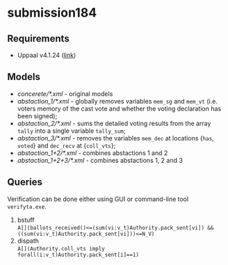 # submission184

## Requirements

* Uppaal v4.1.24 ([link](https://uppaal.org/downloads/))

## Models

* _concerete/\*.xml_ - original models
* _abstaction_1/\*.xml_ - globally removes variables `mem_sg` and `mem_vt` (i.e. voters memory of the cast vote and whether the voting declaration has been signed);
* _abstaction_2/\*.xml_ - sums the detailed voting results from the array `tally` into a single variable `tally_sum`;
* _abstaction_3/\*.xml_ - removes the variables `mem_dec` at locations {`has`, `voted`} and `dec_recv` at {`coll_vts`};
* _abstaction_1+2/\*.xml_ - combines abstactions 1 and 2
* _abstaction_1+2+3/\*.xml_ -  combines abstactions 1, 2 and 3

## Queries

Verification can be done either using GUI or command-line tool `verifyta.exe`.

1. bstuff  
```A[](ballots_received()<=(sum(vi:v_t)Authority.pack_sent[vi]) && ((sum(vi:v_t)Authority.pack_sent[vi]))<=N_V)```
2. dispath  
```A[](Authority.coll_vts imply forall(i:v_t)Authority.pack_sent[i]==1)```
